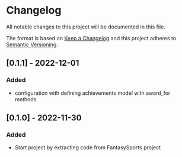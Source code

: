 # Changelog
All notable changes to this project will be documented in this file.

The format is based on [Keep a Changelog](http://keepachangelog.com/en/1.0.0/)
and this project adheres to [Semantic Versioning](http://semver.org/spec/v2.0.0.html).

## [0.1.1] - 2022-12-01
### Added
- configuration with defining achievements model with award_for methods

## [0.1.0] - 2022-11-30
### Added
- Start project by extracting code from FantasySports project
